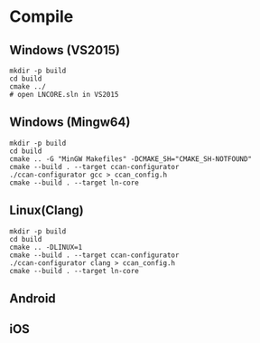 # Compile

## Windows (VS2015)

    mkdir -p build
    cd build
    cmake ../
    # open LNCORE.sln in VS2015

## Windows (Mingw64)

    mkdir -p build
    cd build
    cmake .. -G "MinGW Makefiles" -DCMAKE_SH="CMAKE_SH-NOTFOUND"
    cmake --build . --target ccan-configurator
	./ccan-configurator gcc > ccan_config.h
    cmake --build . --target ln-core

## Linux(Clang)

    mkdir -p build
    cd build
    cmake .. -DLINUX=1
    cmake --build . --target ccan-configurator
    ./ccan-configurator clang > ccan_config.h
    cmake --build . --target ln-core

## Android


## iOS
